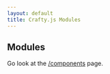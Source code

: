 ```yaml
---
layout: default
title: Crafty.js Modules
---
```


## Modules

Go look at the <a href="/components">/components</a> page.